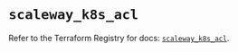 # `scaleway_k8s_acl`

Refer to the Terraform Registry for docs: [`scaleway_k8s_acl`](https://registry.terraform.io/providers/scaleway/scaleway/2.59.0/docs/resources/k8s_acl).
